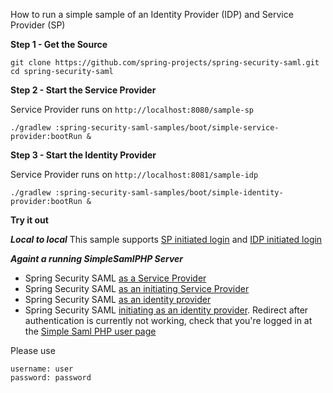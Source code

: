 
How to run a simple sample of an Identity Provider (IDP) and Service Provider (SP)

**Step 1 - Get the Source** 

    git clone https://github.com/spring-projects/spring-security-saml.git
    cd spring-security-saml

**Step 2 - Start the Service Provider**

Service Provider runs on `http://localhost:8080/sample-sp`

    ./gradlew :spring-security-saml-samples/boot/simple-service-provider:bootRun &

**Step 3 - Start the Identity Provider**

Service Provider runs on `http://localhost:8081/sample-idp`

    ./gradlew :spring-security-saml-samples/boot/simple-identity-provider:bootRun &
    
**Try it out**

***Local to local***
This sample supports [SP initiated login](http://localhost:8080/sample-sp)
and [IDP initiated login](http://localhost:8081/sample-idp/saml/idp/init?sp=http://localhost:8080/sample-sp)

***Againt a running SimpleSamlPHP Server***

* Spring Security SAML [as a Service Provider](http://localhost:8080/sample-sp)
* Spring Security SAML [as an initiating Service Provider](http://localhost:8080/sample-sp/saml/sp/discovery?idp=http://simplesaml-for-spring-saml.cfapps.io/saml2/idp/metadata.php)
* Spring Security SAML [as an identity provider](http://simplesaml-for-spring-saml.cfapps.io/module.php/saml/disco.php?entityID=http%3A%2F%2Fsimplesaml-for-spring-saml.cfapps.io%2Fmodule.php%2Fsaml%2Fsp%2Fmetadata.php%2Fdefault-sp&return=http%3A%2F%2Fsimplesaml-for-spring-saml.cfapps.io%2Fmodule.php%2Fsaml%2Fsp%2Fdiscoresp.php%3FAuthID%3D_76ff38b7d741d37b828c917b6f2ed70cde863123c7%253Ahttp%253A%252F%252Fsimplesaml-for-spring-saml.cfapps.io%252Fmodule.php%252Fcore%252Fas_login.php%253FAuthId%253Ddefault-sp%2526ReturnTo%253Dhttp%25253A%25252F%25252Fsimplesaml-for-spring-saml.cfapps.io%25252Fmodule.php%25252Fcore%25252Fauthenticate.php%25253Fas%25253Ddefault-sp&returnIDParam=idpentityid)
* Spring Security SAML [initiating as an identity provider](http://localhost:8081/sample-idp/saml/idp/init?sp=http://simplesaml-for-spring-saml.cfapps.io/module.php/saml/sp/metadata.php/default-sp).
  Redirect after authentication is currently not working, check that you're logged in at the [Simple Saml PHP user page](http://simplesaml-for-spring-saml.cfapps.io/module.php/core/authenticate.php?as=default-sp)

Please use

    username: user
    password: password
